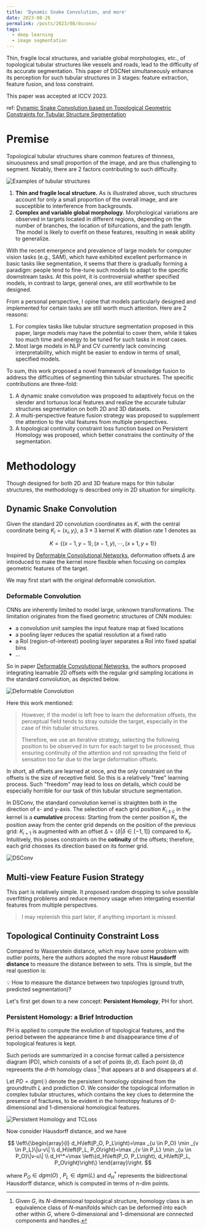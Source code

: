 ```yaml
---
title: 'Dynamic Snake Convolution, and more'
date: 2023-08-26
permalink: /posts/2023/08/dsconv/
tags:
  - deep learning
  - image segmentation
---
```


Thin, fragile local structures, and variable global morphologies, etc., of topological tubular structures like vessels and roads, lead to the difficulty of its accurate segmentation. This paper of DSCNet simultaneously enhance its perception for such tubular structures in 3 stages: feature extraction, feature fusion, and loss constraint. 

This paper was accepted at ICCV 2023.

ref: [Dynamic Snake Convolution based on Topological Geometric Constraints for Tubular Structure Segmentation](https://arxiv.org/abs/2307.08388)

# Premise
Topological tubular structures share common features of thinness, sinuousness and small proportion of the image, and are thus challenging to segment. Notably, there are 2 factors contributing to such difficulty.

![Examples of tubular structures](/images/dsconv-1.png)

1. **Thin and fragile local structure.** As is illustrated above, such structures account for only a small proportion of the overall image, and are susceptible to interference from backgrounds.
2. **Complex and variable global morphology.** Morphological variations are observed in targets located in different regions, depending on the number of branches, the location of bifurcations, and the path length. The model is likely to overfit on these features, resulting in weak ability to generalize.

With the recent emergence and prevalence of large models for computer vision tasks (e.g., SAM), which have exhibited excellent performance in basic tasks like segmentation, it seems that there is gradually forming a paradigm: people tend to fine-tune such models to adapt to the specific downstream tasks. At this point, it is controversial whether specified models, in contrast to large, general ones, are still worthwhile to be designed.

From a personal perspective, I opine that models particularly designed and implemented for certain tasks are still worth much attention. Here are 2 reasons:

1. For complex tasks like tubular structure segmentation proposed in this paper, large models may have the potential to cover them, while it takes too much time and energy to be tuned for such tasks in most cases.
2. Most large models in NLP and CV currently lack convincing interpretability, which might be easier to endow in terms of small, specified models.

To sum, this work proposed a novel framework of knowledge fusion to address the difficulties of segmenting thin tubular structures. The specific contributions are three-fold:

1. A dynamic snake convolution was proposed to adaptively focus on the slender and tortuous local features and realize the accurate tubular structures segmentation on both 2D and 3D datasets.
2. A multi-perspective feature fusion strategy was proposed to supplement the attention to the vital features from multiple perspectives.
3. A topological continuity constraint loss function based on Persistent Homology was proposed, which better constrains the continuity of the segmentation.

# Methodology
Though designed for both 2D and 3D feature maps for thin tubular structures, the methodology is described only in 2D situation for simplicity.
## Dynamic Snake Convolution
Given the standard 2D convolution coordinates as $K$, with the central coordinate being $K_i=(x_i, y_i)$, a $3\times 3$ kernel $K$ with dilation rate 1 denotes as

$$
K=\{(x-1, y-1), (x-1, y), \cdots, (x+1, y+1)\}
$$

Inspired by [Deformable Convolutional Networks](https://arxiv.org/abs/1703.06211), deformation offsets $\Delta$ are introduced to make the kernel more flexible when focusing on complex geometric features of the target. 

We may first start with the original deformable convolution.

### Deformable Convolution
CNNs are inherently limited to model large, unknown transformations. The limitation originates from the fixed geometric structures of CNN modules: 

- a convolution unit samples the input feature map at fixed locations
- a pooling layer reduces the spatial resolution at a fixed ratio
- a RoI (region-of-interest) pooling layer separates a RoI into fixed spatial bins
- ...

So in paper [Deformable Convolutional Networks](https://arxiv.org/abs/1703.06211), the authors proposed integrating learnable 2D offsets with the regular grid sampling locations in the standard convolution, as depicted below.

![Deformable Convolution](/images/dsconv-2.png)

Here this work mentioned:

> However, if the model is left free to learn the deformation offsets, the perceptual field tends to stray outside the target, especially in the case of thin tubular structures. 
> 
> Therefore, we use an iterative strategy, selecting the following position to be observed in turn for each target to be processed, thus ensuring continuity of the attention and not spreading the field of sensation too far due to the large deformation offsets.

In short, all offsets are learned at once, and the only constraint on the offsets is the size of receptive field. So this is a relatively "free" learning process. Such "freedom" may lead to loss on details, which could be especially horrible for our task of thin tubular structure segmentation.

In DSConv, the standard convolution kernel is straighten both in the direction of x- and y-axis. The selection of each grid position $K_{i\pm c}$ in the kernel is a **cumulative** process: Starting from the center position $K_i$, the position away from the center grid depends on the position of the previous grid: $K_{i+1}$
is augmented with an offset $∆ = \{δ|δ ∈ [−1, 1]\}$ compared to $K_i$. Intuitively, this poses constraints on the **cotinuity** of the offsets; therefore, each grid chooses its direction based on its former grid.

![DSConv](/images/dsconv-3.png)

## Multi-view Feature Fusion Strategy
This part is relatively simple. It proposed random dropping to solve possible overfitting problems and reduce memory usage when intergating essential features from multiple perspectives.

> I may replenish this part later, if anything important is missed.

## Topological Continuity Constraint Loss
Compared to Wasserstein distance, which may have some problem with outlier points, here the authors adopted the more robust **Hausdorff distance** to measure the distance between to sets. This is simple, but the real question is:

<aside>
💡 How to measure the distance between two topologies (ground truth, predicted segmentation)?

</aside>

Let's first get down to a new concept: **Persistent Homology**, PH for short.

### Persistent Homology: a Brief Introduction

PH is applied to compute the evolution of topological features, and the period between the appearance time $b$ and disappearance time $d$ of topological features is kept.

Such periods are summarized in a concise format called a persistence diagram (PD), which consists of a set of points $(b, d)$. Each point $(b, d)$ represents the $d$-th homology class [^1] that appears at $b$ and disappears at $d$.

Let $PD = dgm(·)$ denote the persistent homology obtained from the groundtruth $L$ and prediction $O$. We consider the topological information in complex tubular structures, which contains the key clues to determine the presence of fractures, to be evident in the homotopy features of 0-dimensional and 1-dimensional homological
features.

![Persistent Homology and TCLoss](/images/dsconv-5.png)

Now consider Hausdorff distance, and we have

$$
\left\{\begin{array}{l}
d_H\left(P_O, P_L\right)=\max _{u \in P_O} \min _{v \in P_L}\|u-v\| \\
d_H\left(P_L, P_O\right)=\max _{v \in P_L} \min _{u \in P_O}\|v-u\| \\
d_H^*=\max \left\{d_H\left(P_O, P_L\right), d_H\left(P_L, P_O\right)\right\}
\end{array}\right.
$$

where $P_O ∈ dgm(O)$ , $P_L ∈ dgm(L)$ and $d^*_H$ represents the bidirectional Hausdorff distance, which is computed in terms of n-dim points.


[^1]: Given $G$, its $N$-dimensional topological structure, homology class is an equivalence class of $N$-manifolds which can be deformed into each other within $G$, where 0-dimensional and 1-dimensional are connected components and handles.
